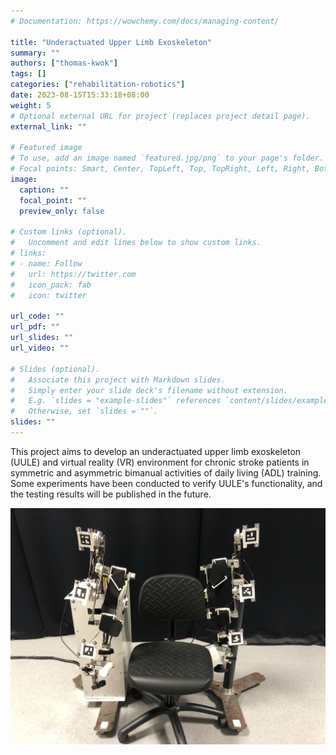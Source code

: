 ```yaml
---
# Documentation: https://wowchemy.com/docs/managing-content/

title: "Underactuated Upper Limb Exoskeleton"
summary: ""
authors: ["thomas-kwok"]
tags: []
categories: ["rehabilitation-robotics"]
date: 2023-08-15T15:33:18+08:00
weight: 5
# Optional external URL for project (replaces project detail page).
external_link: ""

# Featured image
# To use, add an image named `featured.jpg/png` to your page's folder.
# Focal points: Smart, Center, TopLeft, Top, TopRight, Left, Right, BottomLeft, Bottom, BottomRight.
image:
  caption: ""
  focal_point: ""
  preview_only: false

# Custom links (optional).
#   Uncomment and edit lines below to show custom links.
# links:
# - name: Follow
#   url: https://twitter.com
#   icon_pack: fab
#   icon: twitter

url_code: ""
url_pdf: ""
url_slides: ""
url_video: ""

# Slides (optional).
#   Associate this project with Markdown slides.
#   Simply enter your slide deck's filename without extension.
#   E.g. `slides = "example-slides"` references `content/slides/example-slides.md`.
#   Otherwise, set `slides = ""`.
slides: ""
---
```


This project aims to develop an underactuated upper limb exoskeleton (UULE) and virtual reality (VR) environment for chronic stroke patients in symmetric and asymmetric bimanual activities of daily living (ADL) training. Some experiments have been conducted to verify UULE's functionality, and the testing results will be published in the future.

![Device](device.jpg "" )
